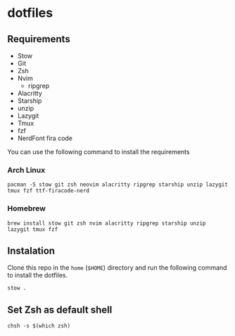 # dotfiles

## Requirements

- Stow
- Git
- Zsh
- Nvim
  - ripgrep
- Alacritty
- Starship
- unzip
- Lazygit
- Tmux
- fzf
- NerdFont fira code

You can use the following command to install the requirements

### Arch Linux

```shell
pacman -S stow git zsh neovim alacritty ripgrep starship unzip lazygit tmux fzf ttf-firacode-nerd
```

### Homebrew

```shell
brew install stow git zsh nvim alacritty ripgrep starship unzip lazygit tmux fzf
```

## Instalation

Clone this repo in the `home` (`$HOME`) directory and run the following command to install the dotfiles.

```shell
stow .
```

## Set Zsh as default shell

```shell
chsh -s $(which zsh)
```
